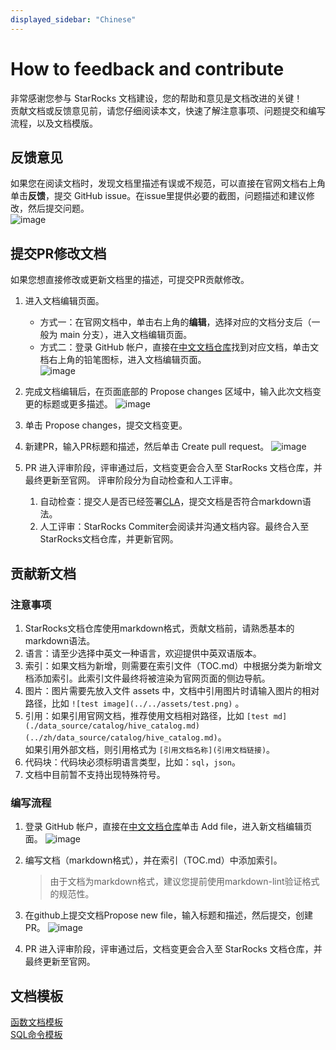 ```yaml
---
displayed_sidebar: "Chinese"
---
```


# How to feedback and contribute

非常感谢您参与 StarRocks 文档建设，您的帮助和意见是文档改进的关键！<br />
贡献文档或反馈意见前，请您仔细阅读本文，快速了解注意事项、问题提交和编写流程，以及文档模版。

## 反馈意见

如果您在阅读文档时，发现文档里描述有误或不规范，可以直接在官网文档右上角单击**反馈**，提交 GitHub issue。在issue里提供必要的截图，问题描述和建议修改，然后提交问题。<br />
![image](https://user-images.githubusercontent.com/98087056/183545340-205e3730-f2a7-4e45-bfef-63afb356b814.png)

## 提交PR修改文档

如果您想直接修改或更新文档里的描述，可提交PR贡献修改。

1. 进入文档编辑页面。
   - 方式一：在官网文档中，单击右上角的**编辑**，选择对应的文档分支后（一般为 main 分支），进入文档编辑页面。
   - 方式二：登录 GitHub 帐户，直接在[中文文档仓库](https://github.com/StarRocks/docs.zh-cn)找到对应文档，单击文档右上角的铅笔图标，进入文档编辑页面。<br />
   ![image](https://user-images.githubusercontent.com/98087056/183545639-cdea3e25-5fee-445e-8de9-4ec4aa583828.png)

2. 完成文档编辑后，在页面底部的 Propose changes 区域中，输入此次文档变更的标题或更多描述。
   ![image](https://user-images.githubusercontent.com/98087056/183545158-c5dd5e53-37c8-482b-8d15-51c2a21689cb.png)

3. 单击 Propose changes，提交文档变更。
4. 新建PR，输入PR标题和描述，然后单击 Create pull request。
   ![image](https://user-images.githubusercontent.com/98087056/183552303-0853e1aa-3948-49e1-8240-7d30b6d7809b.png)

5. PR 进入评审阶段，评审通过后，文档变更会合入至 StarRocks 文档仓库，并最终更新至官网。
   评审阶段分为自动检查和人工评审。
   1. 自动检查：提交人是否已经签署[CLA](https://cla-assistant.io/StarRocks/starrocks)，提交文档是否符合markdown语法。
   2. 人工评审：StarRocks Commiter会阅读并沟通文档内容。最终合入至StarRocks文档仓库，并更新官网。

## 贡献新文档

### 注意事项

1. StarRocks文档仓库使用markdown格式，贡献文档前，请熟悉基本的markdown语法。
2. 语言：请至少选择中英文一种语言，欢迎提供中英双语版本。
3. 索引：如果文档为新增，则需要在索引文件（TOC.md）中根据分类为新增文档添加索引。此索引文件最终将被渲染为官网页面的侧边导航。
4. 图片：图片需要先放入文件 assets 中，文档中引用图片时请输入图片的相对路径，比如 `![test image](../../assets/test.png)` 。
5. 引用：如果引用官网文档，推荐使用文档相对路径，比如 `[test md](./data_source/catalog/hive_catalog.md)(../zh/data_source/catalog/hive_catalog.md)`。<br /> 如果引用外部文档，则引用格式为 `[引用文档名称](引用文档链接)`。
6. 代码块：代码块必须标明语言类型，比如：`sql`，`json`。
7. 文档中目前暂不支持出现特殊符号。

### 编写流程

1. 登录 GitHub 帐户，直接在[中文文档仓库](https://github.com/StarRocks/starrocks/tree/main/docs/zh)单击 Add file，进入新文档编辑页面。
   ![image](https://user-images.githubusercontent.com/98087056/183546267-f05f6afc-4d58-40f8-ba73-437f82d5f662.png)

2. 编写文档（markdown格式），并在索引（TOC.md）中添加索引。
    > 由于文档为markdown格式，建议您提前使用markdown-lint验证格式的规范性。
3. 在github上提交文档Propose new file，输入标题和描述，然后提交，创建PR。
   ![image](https://user-images.githubusercontent.com/98087056/183547476-bf3adca9-dde9-4205-a2a9-ea6210e9ba48.png)

4. PR 进入评审阶段，评审通过后，文档变更会合入至 StarRocks 文档仓库，并最终更新至官网。

## 文档模板

[函数文档模板](./sql-reference/sql-functions/How_to_Write_Functions_Documentation.md)<br />
[SQL命令模板](./sql-reference/How_to_write_SQL_command_doc.md)
